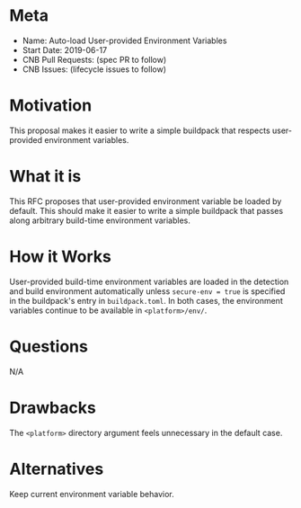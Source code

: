 # Meta 
[meta]: #meta
- Name: Auto-load User-provided Environment Variables
- Start Date: 2019-06-17
- CNB Pull Requests: (spec PR to follow)
- CNB Issues: (lifecycle issues to follow)


# Motivation
[motivation]: #motivation

This proposal makes it easier to write a simple buildpack that respects user-provided environment variables.

# What it is
[what-it-is]: #what-it-is

This RFC proposes that user-provided environment variable be loaded by default. This should make it easier to write a simple buildpack that passes along arbitrary build-time environment variables.

# How it Works
[how-it-works]: #how-it-works

User-provided build-time environment variables are loaded in the detection and build environment automatically unless `secure-env = true` is specified in the buildpack's entry in `buildpack.toml`. In both cases, the environment variables continue to be available in `<platform>/env/`.

# Questions
[questions]: #questions

N/A

# Drawbacks
[drawbacks]: #drawbacks

The `<platform>` directory argument feels unnecessary in the default case.

# Alternatives
[alternatives]: #alternatives

Keep current environment variable behavior.
